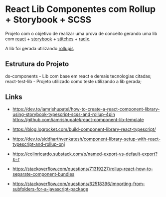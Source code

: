 # React Lib Componentes com Rollup + Storybook + SCSS

Projeto com o objetivo de realizar uma prova de conceito gerando uma lib com [react](https://pt-br.reactjs.org/ "react") + [storybook](https://pt-br.reactjs.org/) + [stitches](https://stitches.dev/) + [radix](https://www.radix-ui.com/).

A lib foi gerada utilizando [rollupjs](https://rollupjs.org/guide/en/)

## Estrutura do Projeto

ds-components - Lib com base em react e demais tecnologias citadas;
react-test-lib - Projeto utilizado como teste utilizando a lib gerada;

## Links

- https://dev.to/iamrishupatel/how-to-create-a-react-component-library-using-storybook-typescript-scss-and-rollup-4pin
https://github.com/iamrishupatel/react-component-lib-template

- https://blog.logrocket.com/build-component-library-react-typescript/

- https://dev.to/siddharthvenkatesh/component-library-setup-with-react-typescript-and-rollup-onj

- https://colinricardo.substack.com/p/named-export-vs-default-export?s=r

- https://stackoverflow.com/questions/71319227/rollup-react-how-to-separate-component-bundles

- https://stackoverflow.com/questions/62518396/importing-from-subfolders-for-a-javascript-package